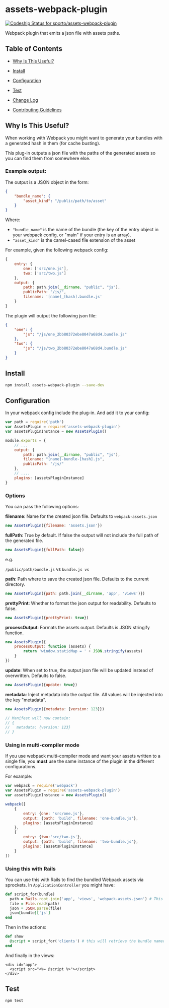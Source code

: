 # assets-webpack-plugin

[ ![Codeship Status for sporto/assets-webpack-plugin](https://codeship.com/projects/c9171f30-f64d-0132-8e3e-02d99c35d383/status?branch=master)](https://codeship.com/projects/85994)

Webpack plugin that emits a json file with assets paths.

## Table of Contents

- [Why Is This Useful?](#why-is-this-useful)

- [Install](#install)

- [Configuration](#configuration)

- [Test](#test)

- [Change Log](./CHANGELOG.md)

- [Contributing Guidelines](./CONTRIBUTING.md)

## Why Is This Useful?

When working with Webpack you might want to generate your bundles with a generated hash in them (for cache busting).

This plug-in outputs a json file with the paths of the generated assets so you can find them from somewhere else.

### Example output:

The output is a JSON object in the form:

```json
{
    "bundle_name": {
        "asset_kind": "/public/path/to/asset"
    }
}
```

Where:

  * `"bundle_name"` is the name of the bundle (the key of the entry object in your webpack config, or "main" if your entry is an array).
  * `"asset_kind"` is the camel-cased file extension of the asset

For example, given the following webpack config:

```js
{
    entry: {
        one: ['src/one.js'],
        two: ['src/two.js']
    },
    output: {
        path: path.join(__dirname, "public", "js"),
        publicPath: "/js/",
        filename: '[name]_[hash].bundle.js'
    }
}
```

The plugin will output the following json file:

```json
{
    "one": {
        "js": "/js/one_2bb80372ebe8047a68d4.bundle.js"
    },
    "two": {
        "js": "/js/two_2bb80372ebe8047a68d4.bundle.js"
    }
}
```

## Install

```sh
npm install assets-webpack-plugin --save-dev
```

## Configuration

In your webpack config include the plug-in. And add it to your config:

```js
var path = require('path')
var AssetsPlugin = require('assets-webpack-plugin')
var assetsPluginInstance = new AssetsPlugin()

module.exports = {
    // ...
    output: {
        path: path.join(__dirname, "public", "js"),
        filename: "[name]-bundle-[hash].js",
        publicPath: "/js/"
    },
    // ....
    plugins: [assetsPluginInstance]
}
```

### Options

You can pass the following options:

__filename__: Name for the created json file. Defaults to `webpack-assets.json`

```js
new AssetsPlugin({filename: 'assets.json'})
```

__fullPath__: True by default. If false the output will not include the full path of the generated file.

```js
new AssetsPlugin({fullPath: false})
```

e.g.

`/public/path/bundle.js` vs `bundle.js vs`

__path__: Path where to save the created json file. Defaults to the current directory.

```js
new AssetsPlugin({path: path.join(__dirname, 'app', 'views')})
```

__prettyPrint__: Whether to format the json output for readability. Defaults to false.

```js
new AssetsPlugin({prettyPrint: true})
```

__processOutput__: Formats the assets output. Defaults is JSON stringify function.

```js
new AssetsPlugin({
    processOutput: function (assets) {
        return 'window.staticMap = ' + JSON.stringify(assets)
    }
})
```

__update__: When set to true, the output json file will be updated instead of overwritten. Defaults to false.

```js
new AssetsPlugin({update: true})
```

__metadata__: Inject metadata into the output file. All values will be injected into the key "metadata".

```js
new AssetsPlugin({metadata: {version: 123}})

// Manifest will now contain:
// {
//   metadata: {version: 123}
// }
```


### Using in multi-compiler mode

If you use webpack multi-compiler mode and want your assets written to a single file,
you __must__ use the same instance of the plugin in the different configurations.

For example:

```js
var webpack = require('webpack')
var AssetsPlugin = require('assets-webpack-plugin')
var assetsPluginInstance = new AssetsPlugin()

webpack([
    {
        entry: {one: 'src/one.js'},
        output: {path: 'build', filename: 'one-bundle.js'},
        plugins: [assetsPluginInstance]
    },
    {
        entry: {two:'src/two.js'},
        output: {path: 'build', filename: 'two-bundle.js'},
        plugins: [assetsPluginInstance]
    }
])
```


### Using this with Rails

You can use this with Rails to find the bundled Webpack assets via sprockets. In `ApplicationController` you might have:

```ruby
def script_for(bundle)
  path = Rails.root.join('app', 'views', 'webpack-assets.json') # This is the file generated by the plug-in
  file = File.read(path)
  json = JSON.parse(file)
  json[bundle]['js']
end
```

Then in the actions:

```ruby
def show
  @script = script_for('clients') # this will retrieve the bundle named 'clients'
end
```

And finally in the views:

```erb
<div id="app">
  <script src="<%= @script %>"></script>
</div>
```

## Test

```sh
npm test
```
